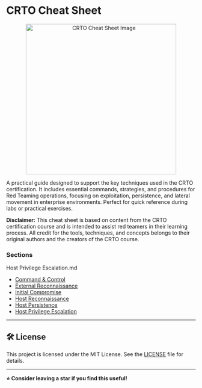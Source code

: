 # CRTO Cheat Sheet
<div align="center"">
    <img src="https://github.com/user-attachments/assets/5c9b0123-5f41-452f-b2c2-2809cbac9aa0" alt="CRTO Cheat Sheet Image" height = "400" width="400">
</div>
    <p>A practical guide designed to support the key techniques used in the CRTO certification. It includes essential commands, strategies, and procedures for Red Teaming operations, focusing on exploitation, persistence, and lateral movement in enterprise environments. Perfect for quick reference during labs or practical exercises.</p>

**Disclaimer:** This cheat sheet is based on content from the CRTO certification course and is intended to assist red teamers in their learning process. All credit for the tools, techniques, and concepts belongs to their original authors and the creators of the CRTO course.

### Sections
Host Privilege Escalation.md
* [Command & Control](./crto-cheat-sheet/1%20-%20Command%20%26%20Control.md)
* [External Reconnaissance](./crto-cheat-sheet/2%20-%20External%20Reconnaissance.md)
* [Initial Compromise](./crto-cheat-sheet/3%20-%20Initial%20Compromise.md)
* [Host Reconnaissance](./crto-cheat-sheet/4%20-%20Host%20Reconnaissance.md)
* [Host Persistence](./crto-cheat-sheet/5%20-%20Host%20Persistence.md)
* [Host Privilege Escalation](./crto-cheat-sheet/6%20-%20Host%20Privilege%20Escalation.md)


---

## 🛠 License
This project is licensed under the MIT License. See the [LICENSE](LICENSE) file for details.

---

**⭐️ Consider leaving a star if you find this useful!**
